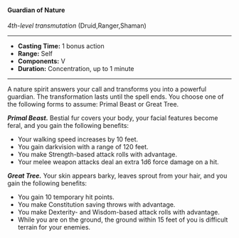 #### Guardian of Nature
*4th-level transmutation* (Druid,Ranger,Shaman)
___
- **Casting Time:** 1 bonus action
- **Range:** Self
- **Components:** V
- **Duration:** Concentration, up to 1 minute
---
A nature spirit answers your call and transforms you into a powerful guardian. The transformation lasts until the spell ends. You choose one of the following forms to assume: Primal Beast or Great Tree.

***Primal Beast.*** Bestial fur covers your body, your facial features become feral, and you gain the following benefits:

- Your walking speed increases by 10 feet.
- You gain darkvision with a range of 120 feet.
- You make Strength-based attack rolls with advantage.
- Your melee weapon attacks deal an extra 1d6 force damage on a hit.

***Great Tree.*** Your skin appears barky, leaves sprout from your hair, and you gain the following benefits:

- You gain 10 temporary hit points.
- You make Constitution saving throws with advantage.
- You make Dexterity- and Wisdom-based attack rolls with advantage.
- While you are on the ground, the ground within 15 feet of you is difficult terrain for your enemies.